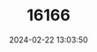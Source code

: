 ---
title: "16166"
category: "Parantica hypowattan"
draft: false
date: 2024-02-22 13:03:50
languages:
  English: ["Morishita's Tiger"]
---